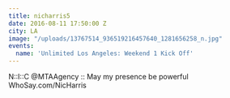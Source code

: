 ```yaml
---
title: nicharris5
date: 2016-08-11 17:50:00 Z
city: LA
image: "/uploads/13767514_936519216457640_1281656258_n.jpg"
events:
  name: 'Unlimited Los Angeles: Weekend 1 Kick Off'
---
```


N::I::C @MTAAgency :: May my presence be powerful WhoSay.com/NicHarris
